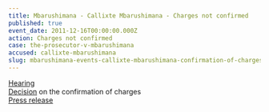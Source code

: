 ```yaml
---
title: Mbarushimana - Callixte Mbarushimana - Charges not confirmed
published: true
event_date: 2011-12-16T00:00:00.000Z
action: Charges not confirmed
case: the-prosecutor-v-mbarushimana
accused: callixte-mbarushimana
slug: mbarushimana-events-callixte-mbarushimana-confirmation-of-charges-
---
```



[Hearing](https://youtu.be/5XOx1ICyu20)
<br>[Decision](http://www.icc-cpi.int/iccdocs/doc/doc1286409.pdf) on the confirmation of charges
<br>[Press release](https://www.icc-cpi.int/pages/item.aspx?name=PR757)